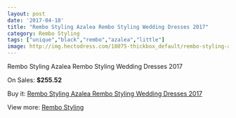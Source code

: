 ```yaml
---
layout: post
date: '2017-04-18'
title: "Rembo Styling Azalea Rembo Styling Wedding Dresses 2017"
category: Rembo Styling
tags: ["unique","black","rembo","azalea","little"]
image: http://img.hectodress.com/18075-thickbox_default/rembo-styling-azalea-rembo-styling-wedding-dresses-2013.jpg
---
```

Rembo Styling Azalea Rembo Styling Wedding Dresses 2017

On Sales: **$255.52**
<a href="https://www.hectodress.com/rembo-styling/8525-rembo-styling-azalea-rembo-styling-wedding-dresses-2013.html"><amp-img layout="responsive" width="600" height="600" src="//img.hectodress.com/18075-thickbox_default/rembo-styling-azalea-rembo-styling-wedding-dresses-2013.jpg" alt="Rembo Styling Azalea Rembo Styling Wedding Dresses 2017 0" /></a>
<a href="https://www.hectodress.com/rembo-styling/8525-rembo-styling-azalea-rembo-styling-wedding-dresses-2013.html"><amp-img layout="responsive" width="600" height="600" src="//img.hectodress.com/18076-thickbox_default/rembo-styling-azalea-rembo-styling-wedding-dresses-2013.jpg" alt="Rembo Styling Azalea Rembo Styling Wedding Dresses 2017 1" /></a>

Buy it: [Rembo Styling Azalea Rembo Styling Wedding Dresses 2017](https://www.hectodress.com/rembo-styling/8525-rembo-styling-azalea-rembo-styling-wedding-dresses-2013.html "Rembo Styling Azalea Rembo Styling Wedding Dresses 2017")

View more: [Rembo Styling](https://www.hectodress.com/144-rembo-styling "Rembo Styling")